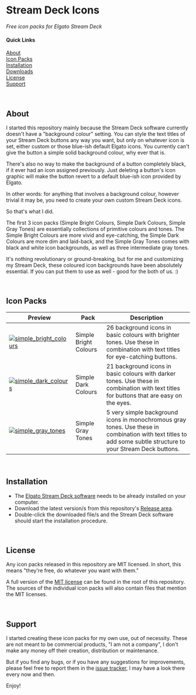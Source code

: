 # Stream Deck Icons

*Free icon packs for Elgato Stream Deck*
<br>

#### Quick Links
[About](#about)<br>
[Icon Packs](#icon-packs)<br>
[Installation](#installation)<br>
[Downloads](https://github.com/rcliftonharvey/stream-deck-icons/releases)<br>
[License](#license)<br>
[Support](#support)

<br>

<a name="about"></a>
## About
I started this repository mainly because the Stream Deck software currently doesn't have a "background colour" setting. You can style the text titles of your Stream Deck buttons any way you want, but only on whatever icon is set, either custom or those blue-ish default Elgato icons. You currently can't give the button a simple solid background colour, why ever that is.

There's also no way to make the background of a button completely black, if it ever had an icon assigned previously. Just deleting a button's icon graphic will make the button revert to a default blue-ish icon provided by Elgato.

In other words: for anything that involves a background colour, however trivial it may be, you need to create your own custom Stream Deck icons.

So that's what I did.

The first 3 icon packs (Simple Bright Colours, Simple Dark Colours, Simple Gray Tones) are essentially collections of primitive colours and tones. The Simple Bright Colours are more vivid and eye-catching, the Simple Dark Colours are more dim and laid-back, and the Simple Gray Tones comes with black and white icon backgrounds, as well as three intermediate gray tones.

It's nothing revolutionary or ground-breaking, but for me and customizing my Stream Deck, these coloured icon backgrounds have been absolutely essential. If you can put them to use as well - good for the both of us. :)

<br>

<a name="icon-packs"></a>
## Icon Packs

| Preview | Pack | Description |
| ------- | ---- | ----------- |
| <a name="pack-simple-bright"></a>[![simple_bright_colours](https://user-images.githubusercontent.com/25214726/179643345-13709ac2-2801-4c8a-a44a-c894975a1d10.jpg)](https://github.com/rcliftonharvey/stream-deck-icons/raw/main/Simple%20Bright%20Colours/com.cliftonharvey.simplebrightcolours.sdIconPack/previews/Simple%20Bright%20Colours.png) | Simple Bright Colours | 26 background icons in basic colours with brighter tones. Use these in combination with text titles for eye-catching buttons. |
| <a name="pack-simple-dark"></a>[![simple_dark_colours](https://user-images.githubusercontent.com/25214726/179643347-5d8cd711-bc74-449a-bf64-8c60d97c5898.jpg)](https://github.com/rcliftonharvey/stream-deck-icons/raw/main/Simple%20Dark%20Colours/com.cliftonharvey.simpledarkcolours.sdIconPack/previews/Simple%20Dark%20Colours.png) | Simple Dark Colours | 21 background icons in basic colours with darker tones. Use these in combination with text titles for buttons that are easy on the eyes. |
| <a name="pack-simple-gray"></a>[![simple_gray_tones](https://user-images.githubusercontent.com/25214726/179643348-1a9b44c3-ee54-4847-950d-0e40c7c7320c.jpg)](https://github.com/rcliftonharvey/stream-deck-icons/raw/main/Simple%20Gray%20Tones/com.cliftonharvey.simplegraytones.sdIconPack/previews/Simple%20Gray%20Tones.png) | Simple Gray Tones | 5 very simple background icons in monochromous gray tones. Use these in combination with text titles to add some subtle structure to your Stream Deck buttons. |

<br>

<a name="installation"></a>
## Installation
* The [Elgato Stream Deck software](https://www.elgato.com/downloads) needs to be already installed on your computer.
* Download the latest version/s from this repository's [Release area](https://github.com/rcliftonharvey/stream-deck-icons/releases).
* Double-click the downloaded file/s and the Stream Deck software should start the installation procedure.

<br>

<a name="license"></a>
## License

Any icon packs released in this repository are MIT licensed. In short, this means "they're free, do whatever you want with them."

A full version of the [MIT license](https://github.com/rcliftonharvey/stream-deck-icons/blob/main/LICENSE) can be found in the root of this repository. The sources of the individual icon packs will also contain files that mention the MIT licenses.

<br>

<a name="support"></a>
## Support
I started creating these icon packs for my own use, out of necessity. These are not meant to be commercial products, "I am not a company", I don't make any money off their creation, distribution or maintenance.

But if you find any bugs, or if you have any suggestions for improvements, please feel free to report them in the [issue tracker](https://github.com/rcliftonharvey/stream-deck-icons/issues), I may have a look there every now and then.

Enjoy!
